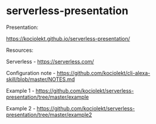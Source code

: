 # serverless-presentation


Presentation:

https://kociolekt.github.io/serverless-presentation/



Resources:

Serverless - https://serverless.com/

Configuration note - https://github.com/kociolekt/cli-alexa-skill/blob/master/NOTES.md

Example 1 - https://github.com/kociolekt/serverless-presentation/tree/master/example

Example 2 - https://github.com/kociolekt/serverless-presentation/tree/master/example2
